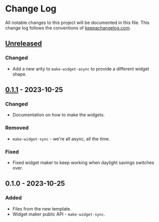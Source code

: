 # Change Log
All notable changes to this project will be documented in this file. This change log follows the conventions of [keepachangelog.com](http://keepachangelog.com/).

## [Unreleased]
### Changed
- Add a new arity to `make-widget-async` to provide a different widget shape.

## [0.1.1] - 2023-10-25
### Changed
- Documentation on how to make the widgets.

### Removed
- `make-widget-sync` - we're all async, all the time.

### Fixed
- Fixed widget maker to keep working when daylight savings switches over.

## 0.1.0 - 2023-10-25
### Added
- Files from the new template.
- Widget maker public API - `make-widget-sync`.

[Unreleased]: https://sourcehost.site/your-name/helloweb/compare/0.1.1...HEAD
[0.1.1]: https://sourcehost.site/your-name/helloweb/compare/0.1.0...0.1.1

